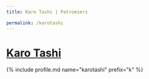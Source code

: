 ```yaml
---
title: Karo Tashi | Patromierz

permalink: /karotashi
---
```


# [Karo Tashi](https://patronite.pl/karotashi)

{% include profile.md name="karotashi" prefix="k" %}
